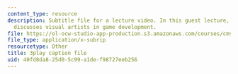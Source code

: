 ```yaml
---
content_type: resource
description: Subtitle file for a lecture video. In this guest lecture, Luigi Guatieri
  discusses visual artists in game development.
file: https://ol-ocw-studio-app-production.s3.amazonaws.com/courses/cms-611j-creating-video-games-fall-2014/40fd8da825d05c99a1def98727eeb256_gQHbZlo4Exo.vtt
file_type: application/x-subrip
resourcetype: Other
title: 3play caption file
uid: 40fd8da8-25d0-5c99-a1de-f98727eeb256
---
```

